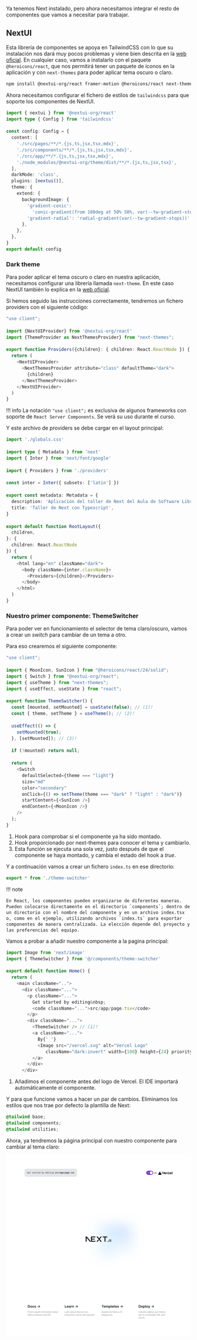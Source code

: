 Ya tenemos Next instalado, pero ahora necesitamos integrar el resto de componentes que vamos a necesitar para trabajar.

## NextUI

Esta librería de componentes se apoya en TailwindCSS con lo que su instalación nos dará muy pocos problemas y viene bien descrita en la [web oficial](https://storiesv2.nextui.org/docs/frameworks/nextjs). En cualquier caso, vamos a instalarlo con el paquete `@heroicons/react`, que nos permitirá tener un paquete de iconos en la aplicación y con `next-themes` para poder aplicar tema oscuro o
claro.

```bash
npm install @nextui-org/react framer-motion @heroicons/react next-themes
```

Ahora necesitamos configurar el fichero de estilos de `tailwindcss` para que
soporte los componentes de NextUI.

```typescript title="tailwind.config.ts" hl_lines="1 9 11 12"
import { nextui } from '@nextui-org/react'
import type { Config } from 'tailwindcss'

const config: Config = {
  content: [
    './src/pages/**/*.{js,ts,jsx,tsx,mdx}',
    './src/components/**/*.{js,ts,jsx,tsx,mdx}',
    './src/app/**/*.{js,ts,jsx,tsx,mdx}',
    './node_modules/@nextui-org/theme/dist/**/*.{js,ts,jsx,tsx}',
  ],
  darkMode: 'class',
  plugins: [nextui()],
  theme: {
    extend: {
      backgroundImage: {
        'gradient-conic':
          'conic-gradient(from 180deg at 50% 50%, var(--tw-gradient-stops))',
        'gradient-radial': 'radial-gradient(var(--tw-gradient-stops))',
      },
    },
  },
}
export default config
```

### Dark theme

Para poder aplicar el tema oscuro o claro en nuestra aplicación, necesitamos configurar una librería llamada `next-theme`. En este caso NextUI también lo explica en la [web oficial](https://storiesv2.nextui.org/docs/customization/dark-mode).

Si hemos seguido las instrucciones correctamente, tendremos un fichero providers con el siguiente código:

```typescript title="src/app/providers.tsx"
"use client";

import {NextUIProvider} from '@nextui-org/react'
import {ThemeProvider as NextThemesProvider} from "next-themes";

export function Providers({children}: { children: React.ReactNode }) {
  return (
    <NextUIProvider>
      <NextThemesProvider attribute="class" defaultTheme="dark">
        {children}
      </NextThemesProvider>
    </NextUIProvider>
  )
}
```

!!! info
    La notación ```"use client";``` es exclusiva de algunos frameworks con soporte de `React Server Components`. Se verá su uso durante el curso.

Y este archivo de providers se debe cargar en el layout principal:

```typescript title="src/app/layout.tsx" hl_lines="6 23"
import './globals.css'

import type { Metadata } from 'next'
import { Inter } from 'next/font/google'

import { Providers } from './providers'

const inter = Inter({ subsets: ['latin'] })

export const metadata: Metadata = {
  description: 'Aplicación del taller de Next del Aula de Software Libre',
  title: 'Taller de Next con Typescript',
}

export default function RootLayout({
  children,
}: {
  children: React.ReactNode
}) {
  return (
    <html lang="en" className="dark">
      <body className={inter.className}>
        <Providers>{children}</Providers>
      </body>
    </html>
  )
}
```

### Nuestro primer componente: ThemeSwitcher

Para poder ver en funcionamiento el selector de tema claro/oscuro, vamos a crear un _switch_ para cambiar de un tema a otro.

Para eso crearemos el siguiente componente:

```typescript title="src/components/theme-switcher/theme-switcher.tsx"
"use client";

import { MoonIcon, SunIcon } from "@heroicons/react/24/solid";
import { Switch } from "@nextui-org/react";
import { useTheme } from "next-themes";
import { useEffect, useState } from "react";

export function ThemeSwitcher() {
  const [mounted, setMounted] = useState(false); // (1)!
  const { theme, setTheme } = useTheme(); // (2)!

  useEffect(() => {
    setMounted(true);
  }, [setMounted]); // (3)!

  if (!mounted) return null;

  return (
    <Switch
      defaultSelected={theme === "light"}
      size="md"
      color="secondary"
      onClick={() => setTheme(theme === "dark" ? "light" : "dark")}
      startContent={<SunIcon />}
      endContent={<MoonIcon />}
    />
  );
}
```

1. Hook para comprobar si el componente ya ha sido montado.
2. Hook proporcionado por next-themes para conocer el tema y cambiarlo.
3. Esta función se ejecuta una sola vez, justo después de que el componente se haya montado, y cambia el estado del hook a _true_.

Y a continuación vamos a crear un fichero `index.ts` en ese directorio:

```typescript title="src/components/theme-switcher/index.ts"
export * from './theme-switcher'
```

!!! note

    En React, los componentes pueden organizarse de diferentes maneras. Pueden colocarse directamente en el directorio `components`; dentro de un directorio con el nombre del componente y en un archivo index.tsx o, como en el ejemplo, utilizando archivos `index.ts` para exportar componentes de manera centralizada. La elección depende del proyecto y las preferencias del equipo.
    

Vamos a probar a añadir nuestro componente a la pagina principal:

```typescript title="src/app/page.tsx" hl_lines="2 13"
import Image from 'next/image'
import { ThemeSwitcher } from '@/components/theme-switcher'

export default function Home() {
  return (
    <main className="..">
      <div className="...">
        <p className="...">
          Get started by editing&nbsp;
          <code className="...">src/app/page.tsx</code>
        </p>
        <div className="...">
          <ThemeSwitcher /> // (1)!
          <a className="...">
            By{' '} 
            <Image src="/vercel.svg" alt="Vercel Logo"
               className="dark:invert" width={100} height={24} priority />
          </a>
        </div>
      </div>
```

1. Añadimos el componente antes del logo de Vercel. El IDE importará automáticamente el componente.

Y para que funcione vamos a hacer un par de cambios. Eliminamos los estilos que nos trae por defecto la plantilla de Next:

```css title="src/app/globals.css"
@tailwind base;
@tailwind components;
@tailwind utilities;
```

Ahora, ya tendremos la página principal con nuestro componente para cambiar al tema claro:

![Alt text](images/next-light-theme.png)

